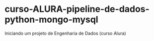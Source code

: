# curso-ALURA-pipeline-de-dados-python-mongo-mysql
Iniciando um projeto de Engenharia de Dados (curso Alura)

